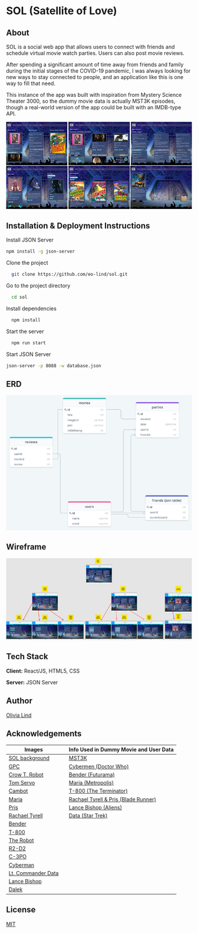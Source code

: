 
# SOL (Satellite of Love)

## About

SOL is a social web app that allows users to connect with friends and schedule virtual movie watch parties. Users can also post movie reviews.

After spending a significant amount of time away from friends and family during the initial stages of the COVID-19 pandemic, I was always looking for new ways to stay connected to people, and an application like this is one way to fill that need.

This instance of the app was built with inspiration from Mystery Science Theater 3000, so the dummy movie data is actually MST3K episodes, though a real-world version of the app could be built with an IMDB-type API.



![App Screenshot](/public/images/SOL-screenshot.png "SOL in action")

## Installation & Deployment Instructions
Install JSON Server 

```bash
npm install -g json-server
```

Clone the project

```bash
  git clone https://github.com/eo-lind/sol.git
```

Go to the project directory

```bash
  cd sol
```

Install dependencies

```bash
  npm install
```

Start the server

```bash
  npm run start
```

Start JSON Server

```bash
json-server -p 8088 -w database.json
```

## ERD

![ERD Screenshot](/public/images/SOL-ERD-screenshot.png "SOL ERD")

## Wireframe

![Wireframe Screenshot](/public/images/SOL-wireframe-screenshot.png "SOL wireframe")

## Tech Stack

**Client:** React/JS, HTML5, CSS

**Server:** JSON Server


## Author

[Olivia Lind](https://github.com/eo-lind)


## Acknowledgements

| Images                                                                                                                      	|   	| Info Used in Dummy Movie and User Data                                                	|
|-----------------------------------------------------------------------------------------------------------------------------	|---	|---------------------------------------------------------------------------------------	|
| [SOL background](https://www.deviantart.com/mikecarter2018/art/MST3K-The-Return-Satellite-of-Love-Set-718519386)            	|   	| [MST3K](https://mst3k.fandom.com/wiki)                                                	|
| [GPC](https://mst3k.fandom.com/wiki/Gypsy?file=Gypsy_season_11.png)                                                         	|   	| [Cybermen (Doctor Who)](https://thedoctorwhosite.co.uk/cybermen)                      	|
| [Crow T. Robot](https://mst3k.fandom.com/wiki/Crow_T._Robot)                                                                	|   	| [Bender (Futurama)](https://futurama.fandom.com/wiki/Bender_Bending_Rodr%C3%ADguez)   	|
| [Tom Servo](https://mst3k.fandom.com/wiki/Tom_Servo)                                                                        	|   	| [Maria (Metropolis)](https://en.wikipedia.org/wiki/Metropolis_(1927_film))            	|
| [Cambot](https://mst3k.fandom.com/wiki/Cambot)                                                                              	|   	| [T-800 (The Terminator)](https://terminator.fandom.com/wiki/Terminator_Wiki)          	|
| [Maria](http://hugoclub.blogspot.com/2017/07/who-owns-robot.html)                                                           	|   	| [Rachael Tyrell & Pris (Blade Runner)](https://bladerunner.fandom.com/wiki/Main_Page) 	|
| [Pris](https://www.filmaffinity.com/ie/filmimages.php?movie_id=358476)                                                      	|   	| [Lance Bishop (Aliens)](https://avp.fandom.com/wiki/Lance_Bishop)                     	|
| [Rachael Tyrell](https://www.bustle.com/p/who-was-rachael-the-blade-runner-character-is-central-to-2049-2776691)            	|   	| [Data (Star Trek)](https://memory-alpha.fandom.com/wiki)                              	|
| [Bender](https://www.polygon.com/22937256/new-futurama-john-dimaggio-hulu-bender)                                           	|   	|                                                                                       	|
| [T-800](https://bleedingcool.com/movies/terminator-genesis-looking-to-cast-detectives-young-version-of-jk-simmons-and-more) 	|   	|                                                                                       	|
| [The Robot](https://www.denofgeek.com/movies/lost-in-space-tracking-the-robot-s-evolution)                                  	|   	|                                                                                       	|
| [R2-D2](https://www.digitalspy.com/movies/a37256570/star-wars-theory-r2-d2-obi-wan-death)                                   	|   	|                                                                                       	|
| [C-3PO](https://www.starwars.com/news/6-of-c-3pos-best-insults)                                                             	|   	|                                                                                       	|
| [Cyberman](https://www.radiotimes.com/tv/sci-fi/cybermen-doctor-who-history-background)                                     	|   	|                                                                                       	|
| [Lt. Commander Data](https://www.startrek.com/database_article/data)                                                        	|   	|                                                                                       	|
| [Lance Bishop](https://alienanthology.fandom.com/wiki/Bishop)                                                               	|   	|                                                                                       	|
| [Dalek](https://shop.eaglemoss.com/hero-collector/doctor-who/the-mega-bronze-dalek-statue)                                  	|   	|                                                                                       	|

## License

[MIT](https://choosealicense.com/licenses/mit/)

